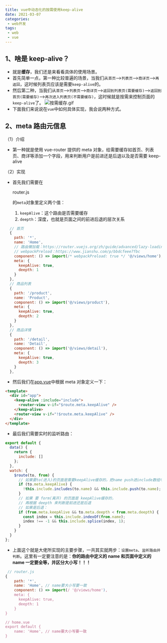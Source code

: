 ```yaml
---
title: vue中动态化的按需使用keep-alive
date: 2021-03-07
categories:
 - web开发
tags:
 - web
 - vue
---
```


## 1、啥是 keep-alive？

- 就是**缓存**，我们还是来看看具体的使用场景。
- 首先简单一点，第一种比较普遍的场景，当我们从`首页`–>`列表页`–>`商详页`–>`再返回`，这时候列表页应该是需要`keep-alive`的。
- 然后第二种，当我们从`首页`–>`列表页`–>`商详页`–>`返回到列表页(需要缓存)`–>`返回到首页(需要缓存)`–>`再次进入列表页(不需要缓存)`，这时候就是按需来控制页面的`keep-alive`了。
  ![按需缓存.gif](http://img3.sycdn.imooc.com/5e87eb5000016a6e03400598.jpg)
- 下面我们来说说在`vue`中如何具体实现，我会说两种方式。

## 2、meta 路由元信息

（1）介绍

- 第一种就是使用 vue-router 提供的 meta 对象，给需要缓存如首页、列表页、商详等添加一个字段，用来判断用户是前进还是后退以及是否需要 keep-alive

（2）实现

- 首先我们需要在

  router.js

  的`meta`对象里定义两个值：

  1. `keepAlive`：这个路由是否需要缓存
  2. `deepth`：深度，也就是页面之间的前进后退的层次关系

```js
  // 首页
  {
    path: '*',
    name: 'Home',
    // 路由懒加载：https://router.vuejs.org/zh/guide/advanced/lazy-loading.html
    // webpackPreload：https://www.jianshu.com/p/bbdcfeee7fbc
    component: () => import(/* webpackPreload: true */ '@/views/home'),
    meta: {
      keepAlive: true,
      deepth: 1
    }
  },
  // 商品列表
  {
    path: '/product',
    name: 'Product',
    component: () => import('@/views/product'),
    meta: {
      keepAlive: true,
      deepth: 2
    }
  },
  // 商品详情
  {
    path: '/detail',
    name: 'Detail',
    component: () => import('@/views/detail'),
    meta: {
      keepAlive: true,
      deepth: 3
    }
  },
```

- 然后我们在[app.vue](https://github.com/Ewall1106/mall/blob/master/src/App.vue)中根据 meta 对象定义一下：

```html
<template>
  <div id="app">
    <keep-alive :include="include">
      <router-view v-if="$route.meta.keepAlive" />
    </keep-alive>
    <router-view v-if="!$route.meta.keepAlive" />
  </div>
</template>
```

- 最后我们需要实时的监听路由：

```js
export default {
  data() {
    return {
      include: []
    };
  },
  watch: {
    $route(to, from) {
      // 如果要to(进入)的页面是需要keepAlive缓存的，把name push进include数组中
      if (to.meta.keepAlive) {
        !this.include.includes(to.name) && this.include.push(to.name);
      }
      // 如果 要 form(离开) 的页面是 keepAlive缓存的，
      // 再根据 deepth 来判断是前进还是后退
      // 如果是后退：
      if (from.meta.keepAlive && to.meta.deepth < from.meta.deepth) {
        const index = this.include.indexOf(from.name);
        index !== -1 && this.include.splice(index, 1);
      }
    }
  }
};
```

- 上面这个就是大佬所实现的主要步骤，一共其实就两步：`设置meta`、`监听路由并判断`。这里有一定要注意的是：**你的路由中定义的 name 和页面中定义的 name 一定要全等，并区分大小写！！！**

```js
 // router.js
{
    path: '*',
    name: 'Home', // name要大小写要一致
    component: () => import(/ '@/views/home'),
    meta: {
      keepAlive: true,
      deepth: 1
    }
}

// home.vue
export default {
    name: 'Home', // name要大小写要一致
}
```